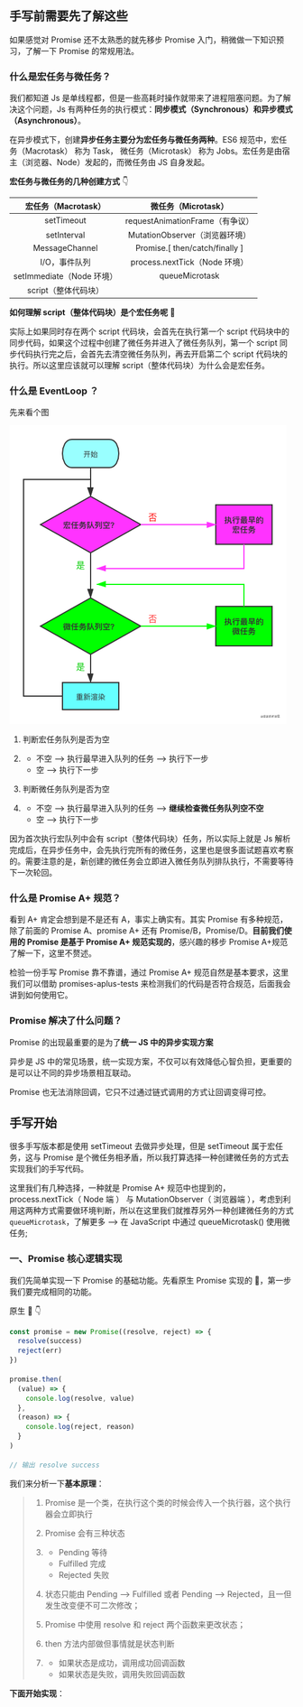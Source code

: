 ## 手写前需要先了解这些

如果感觉对 Promise 还不太熟悉的就先移步 Promise 入门，稍微做一下知识预习，了解一下 Promise 的常规用法。

### 什么是宏任务与微任务？

我们都知道 Js 是单线程都，但是一些高耗时操作就带来了进程阻塞问题。为了解决这个问题，Js 有两种任务的执行模式：**同步模式（Synchronous）和异步模式（Asynchronous）**。

在异步模式下，创建**异步任务主要分为宏任务与微任务两种**。ES6 规范中，宏任务（Macrotask） 称为 Task， 微任务（Microtask） 称为 Jobs。宏任务是由宿主（浏览器、Node）发起的，而微任务由 JS 自身发起。

**宏任务与微任务的几种创建方式** 👇

|    宏任务（Macrotask）    |       微任务（Microtask）       |
| :-----------------------: | :-----------------------------: |
|        setTimeout         | requestAnimationFrame（有争议） |
|        setInterval        | MutationObserver（浏览器环境）  |
|      MessageChannel       | Promise.[ then/catch/finally ]  |
|       I/O，事件队列       |  process.nextTick（Node 环境）  |
| setImmediate（Node 环境） |         queueMicrotask          |
|   script（整体代码块）    |                                 |

**如何理解 script（整体代码块）是个宏任务呢** 🤔

实际上如果同时存在两个 script 代码块，会首先在执行第一个 script 代码块中的同步代码，如果这个过程中创建了微任务并进入了微任务队列，第一个 script 同步代码执行完之后，会首先去清空微任务队列，再去开启第二个 script 代码块的执行。所以这里应该就可以理解 script（整体代码块）为什么会是宏任务。

### 什么是 EventLoop ？

先来看个图

![EventLoop.png](image/手写promise/1.png)

1. 判断宏任务队列是否为空

2. - 不空 --> 执行最早进入队列的任务 --> 执行下一步
   - 空 --> 执行下一步

3. 判断微任务队列是否为空

4. - 不空 --> 执行最早进入队列的任务 --> **继续检查微任务队列空不空**
   - 空 --> 执行下一步

因为首次执行宏队列中会有 script（整体代码块）任务，所以实际上就是 Js 解析完成后，在异步任务中，会先执行完所有的微任务，这里也是很多面试题喜欢考察的。需要注意的是，新创建的微任务会立即进入微任务队列排队执行，不需要等待下一次轮回。

### 什么是 Promise A+ 规范？

看到 A+ 肯定会想到是不是还有 A，事实上确实有。其实 Promise 有多种规范，除了前面的 Promise A、promise A+ 还有 Promise/B，Promise/D。**目前我们使用的 Promise 是基于 Promise A+ 规范实现的**，感兴趣的移步 Promise A+规范了解一下，这里不赘述。

检验一份手写 Promise 靠不靠谱，通过 Promise A+ 规范自然是基本要求，这里我们可以借助 promises-aplus-tests 来检测我们的代码是否符合规范，后面我会讲到如何使用它。

### Promise 解决了什么问题？

Promise 的出现最重要的是为了**统一 JS 中的异步实现方案**

异步是 JS 中的常见场景，统一实现方案，不仅可以有效降低心智负担，更重要的是可以让不同的异步场景相互联动。

Promise 也无法消除回调，它只不过通过链式调用的方式让回调变得可控。

## 手写开始

很多手写版本都是使用 setTimeout 去做异步处理，但是 setTimeout 属于宏任务，这与 Promise 是个微任务相矛盾，所以我打算选择一种创建微任务的方式去实现我们的手写代码。

这里我们有几种选择，一种就是 Promise A+ 规范中也提到的，process.nextTick（ Node 端 ） 与 MutationObserver（ 浏览器端 ），考虑到利用这两种方式需要做环境判断，所以在这里我们就推荐另外一种创建微任务的方式 `queueMicrotask`，了解更多 --> 在 JavaScript 中通过 queueMicrotask() 使用微任务;

### 一、Promise 核心逻辑实现

我们先简单实现一下 Promise 的基础功能。先看原生 Promise 实现的 🌰，第一步我们要完成相同的功能。

原生 🌰 👇

```javascript
const promise = new Promise((resolve, reject) => {
  resolve(success)
  reject(err)
})

promise.then(
  (value) => {
    console.log(resolve, value)
  },
  (reason) => {
    console.log(reject, reason)
  }
)

// 输出 resolve success
```

我们来分析一下**基本原理**：

> 1. Promise 是一个类，在执行这个类的时候会传入一个执行器，这个执行器会立即执行
>
> 2. Promise 会有三种状态
>
> 3. - Pending 等待
>    - Fulfilled 完成
>    - Rejected 失败
>
> 4. 状态只能由 Pending --> Fulfilled 或者 Pending --> Rejected，且一但发生改变便不可二次修改；
>
> 5. Promise 中使用 resolve 和 reject 两个函数来更改状态；
>
> 6. then 方法内部做但事情就是状态判断
>
> 7. - 如果状态是成功，调用成功回调函数
>    - 如果状态是失败，调用失败回调函数

**下面开始实现**：
